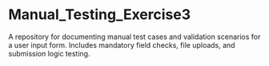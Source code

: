 # Manual_Testing_Exercise3
A repository for documenting manual test cases and validation scenarios for a user input form. Includes mandatory field checks, file uploads, and submission logic testing.
